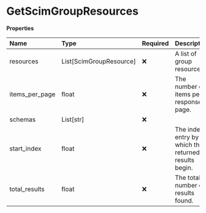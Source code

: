 # GetScimGroupResources

**Properties**

| Name           | Type                    | Required | Description                                          |
| :------------- | :---------------------- | :------- | :--------------------------------------------------- |
| resources      | List[ScimGroupResource] | ❌       | A list of group resources.                           |
| items_per_page | float                   | ❌       | The number of items per response page.               |
| schemas        | List[str]               | ❌       |                                                      |
| start_index    | float                   | ❌       | The index entry by which the returned results begin. |
| total_results  | float                   | ❌       | The total number of results found.                   |

<!-- This file was generated by liblab | https://liblab.com/ -->
